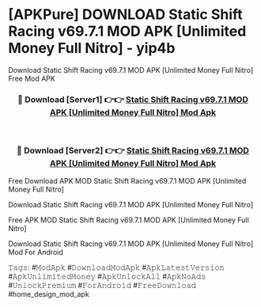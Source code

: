 # [APKPure] DOWNLOAD Static Shift Racing v69.7.1 MOD APK [Unlimited Money Full Nitro] - yip4b
Download Static Shift Racing v69.7.1 MOD APK [Unlimited Money Full Nitro] Free Mod APK

<div align="center">
<h3>🔴 Download [Server1] 👉👉 <a href="https://apk-comot.site?title=Static_Shift_Racing_v69.7.1_MOD_APK_[Unlimited_Money_Full_Nitro]">Static Shift Racing v69.7.1 MOD APK [Unlimited Money Full Nitro] Mod Apk</a></h3><br>

<h3>🔴 Download [Server2] 👉👉 <a href="https://apk-comot.site?title=Static_Shift_Racing_v69.7.1_MOD_APK_[Unlimited_Money_Full_Nitro]">Static Shift Racing v69.7.1 MOD APK [Unlimited Money Full Nitro] Mod Apk</a></h3>
</div>


Free Download APK MOD Static Shift Racing v69.7.1 MOD APK [Unlimited Money Full Nitro]

Download Static Shift Racing v69.7.1 MOD APK [Unlimited Money Full Nitro] 

Free APK MOD Static Shift Racing v69.7.1 MOD APK [Unlimited Money Full Nitro] 

Download Static Shift Racing v69.7.1 MOD APK [Unlimited Money Full Nitro] Mod For Android

𝚃𝚊𝚐𝚜: #𝙼𝚘𝚍𝙰𝚙𝚔 #𝙳𝚘𝚠𝚗𝚕𝚘𝚊𝚍𝙼𝚘𝚍𝙰𝚙𝚔 #𝙰𝚙𝚔𝙻𝚊𝚝𝚎𝚜𝚝𝚅𝚎𝚛𝚜𝚒𝚘𝚗 #𝙰𝚙𝚔𝚄𝚗𝚕𝚒𝚖𝚒𝚝𝚎𝚍𝙼𝚘𝚗𝚎𝚢 #𝙰𝚙𝚔𝚄𝚗𝚕𝚘𝚌𝚔𝙰𝚕𝚕 #𝙰𝚙𝚔𝙽𝚘𝙰𝚍𝚜 #𝚄𝚗𝚕𝚘𝚌𝚔𝙿𝚛𝚎𝚖𝚒𝚞𝚖 #𝙵𝚘𝚛𝙰𝚗𝚍𝚛𝚘𝚒𝚍 #𝙵𝚛𝚎𝚎𝙳𝚘𝚠𝚗𝚕𝚘𝚊𝚍 #home_design_mod_apk